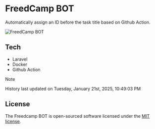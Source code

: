 # FreedCamp BOT

Automatically assign an ID before the task title based on Github Action.

![FreedCamp BOT](https://repository-images.githubusercontent.com/737932867/7d34798b-2680-471c-b089-a78a718d3d6a)

## Tech

- Laravel
- Docker
- Github Action

> [!NOTE]  
> History last updated on Tuesday, January 21st, 2025, 10:49:03 PM

## License

The Freedcamp BOT is open-sourced software licensed under the [MIT license](https://opensource.org/licenses/MIT).
